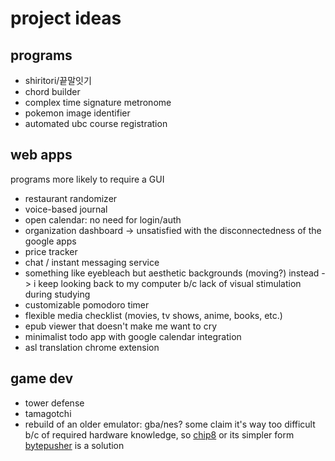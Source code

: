 # project ideas 
## programs
- shiritori/끝말잇기
- chord builder
- complex time signature metronome
- pokemon image identifier
- automated ubc course registration

## web apps
programs more likely to require a GUI
- restaurant randomizer
- voice-based journal
- open calendar: no need for login/auth
- organization dashboard -> unsatisfied with the disconnectedness of the google apps
- price tracker
- chat / instant messaging service
- something like eyebleach but aesthetic backgrounds (moving?) instead -> i keep looking back to my computer b/c lack of visual stimulation during studying
- customizable pomodoro timer
- flexible media checklist (movies, tv shows, anime, books, etc.)
- epub viewer that doesn't make me want to cry
- minimalist todo app with google calendar integration
- asl translation chrome extension

## game dev
- tower defense
- tamagotchi
- rebuild of an older emulator: gba/nes? some claim it's way too difficult b/c of required hardware knowledge, so [chip8](https://blog.scottlogic.com/2017/12/13/chip8-emulator-webassembly-rust.html) or its simpler form [bytepusher](https://esolangs.org/wiki/BytePusher) is a solution
